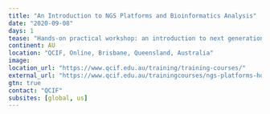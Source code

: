 ```yaml
---
title: "An Introduction to NGS Platforms and Bioinformatics Analysis"
date: "2020-09-08"
days: 1
tease: "Hands-on practical workshop: an introduction to next generation sequencing technologies and how they work, providers, common bioinformatics workflows, standardised file types, quality control and an introduction to Galaxy Australia."
continent: AU
location: "QCIF, Online, Brisbane, Queensland, Australia"
image: 
location_url: "https://www.qcif.edu.au/training/training-courses/"
external_url: "https://www.qcif.edu.au/trainingcourses/ngs-platforms-how-data-generation-impacts-bioinformatics-analysis/"
gtn: true
contact: "QCIF"
subsites: [global, us]
---
```


